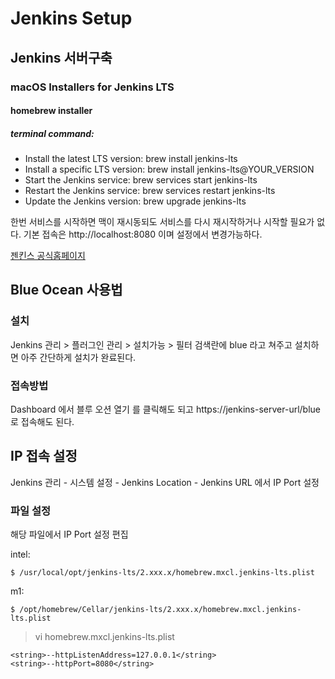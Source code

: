 # Jenkins Setup

## Jenkins 서버구축

### macOS Installers for Jenkins LTS

#### homebrew installer

##### terminal command:

* Install the latest LTS version: brew install jenkins-lts
* Install a specific LTS version: brew install jenkins-lts@YOUR_VERSION
* Start the Jenkins service: brew services start jenkins-lts
* Restart the Jenkins service: brew services restart jenkins-lts
* Update the Jenkins version: brew upgrade jenkins-lts

한번 서비스를 시작하면 맥이 재시동되도 서비스를 다시 재시작하거나 시작할 필요가 없다.
기본 접속은 http://localhost:8080 이며 설정에서 변경가능하다.

[젠킨스 공식홈페이지](https://www.jenkins.io/download/lts/macos/)

## Blue Ocean 사용법

### 설치

Jenkins 관리 > 플러그인 관리 > 설치가능 > 필터 검색란에 blue 라고 쳐주고 설치하면 아주 간단하게 설치가 완료된다.

### 접속방법

Dashboard 에서 블루 오션 열기 를 클릭해도 되고 https://jenkins-server-url/blue 로 접속해도 된다.

## IP 접속 설정

Jenkins 관리 - 시스템 설정 - Jenkins Location - Jenkins URL 에서 IP Port 설정

### 파일 설정

해당 파일에서 IP Port 설정 편집

intel:
```
$ /usr/local/opt/jenkins-lts/2.xxx.x/homebrew.mxcl.jenkins-lts.plist
```

m1:
```
$ /opt/homebrew/Cellar/jenkins-lts/2.xxx.x/homebrew.mxcl.jenkins-lts.plist
```

> vi homebrew.mxcl.jenkins-lts.plist
```
<string>--httpListenAddress=127.0.0.1</string>
<string>--httpPort=8080</string>
```